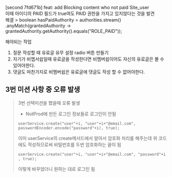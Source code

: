 [second 7fd671b] feat: add Blocking content who not paid Site_user  
이때 아이디의 PAID 필드가 true여도 PAID 권한을 가지고 있지않다는 것을 발견  
해결 >  boolean hasPaidAuthority = authorities.stream()
.anyMatch(grantedAuthority -> grantedAuthority.getAuthority().equals("ROLE_PAID"));

해야되는 작업
1. 질문 작성할 때 유료글 유무 설정 radio 버튼 만들기
2. 자기가 비멥서쉽일때 유료글을 작성한다면 비멤버쉽이어도 자신의 유료글은 볼 수 있어야한다.
3. 댓글도 마찬가지로 비멤버쉽은 유료글에 댓글도 작성 할 수 없어야한다.


## 3번 미션 사항 중 오류 발생
> 3번 선택미션을 했을때 오류 발생
> * NotProd에 만든 로그인 정보들로 로그인이 안됨
> 
> ```userService.create("user"+i, "user"+i+"@email.com", passwordEncoder.encode("password"+i), true);```
> 
> 이미 userService의 create메서드에서 알아서 암호화 처리를 해주는데 위 코드에도 작성하므로써 비밀번호를 두번 암호화하는 꼴이 됨
> 
> ```userService.create("user"+i, "user"+i+"@email.com", "password"+i , true);```
> 
> 이렇게 바꾸었더니 원하는 대로 로그인 됨